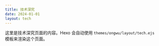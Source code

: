 ```yaml
---
title: 技术深究
date: 2024-01-01
layout: tech
---
```


这里是技术深究页面的内容。Hexo 会自动使用 `themes/ongwu/layout/tech.ejs` 模板来渲染这个页面。
